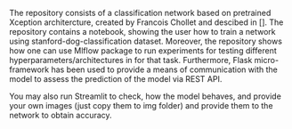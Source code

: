 The repository consists of a classification network based on pretrained Xception architercture, created by Francois Chollet and descibed in []. The repository contains a notebook, showing the user how to train a network using stanford-dog-classification dataset. Moreover, the repository shows how one can use Mlflow package to run experiments for testing different hyperparameters/architectures in for that task. Furthermore, Flask micro-framework has been used to provide a means of communication with the model to assess the prediction of the model via REST API.

You may also run Streamlit to check, how the model behaves, and provide your own images (just copy them to img folder) and provide them to the network to obtain accuracy.
